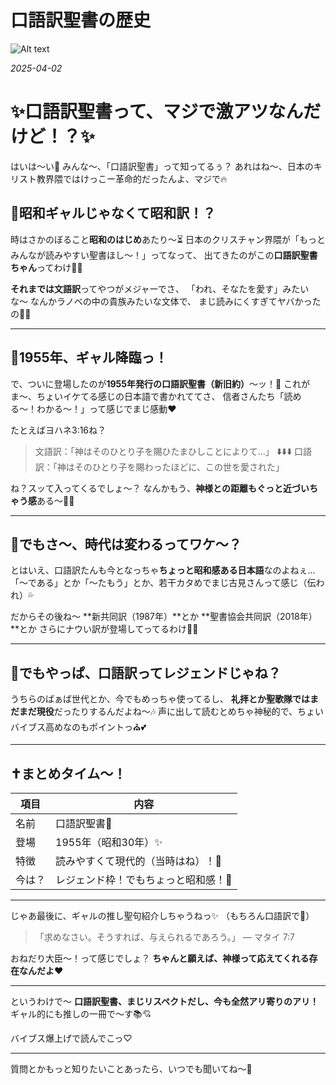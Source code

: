 # 口語訳聖書の歴史

![Alt text](/static/images/blog/asmrchurch_Gothic_Lolita_simple_clean_lily_flowers_only_calm_at_a91b8649-218c-4932-a979-0ac3a82ac899.png)

*2025-04-02*

# ✨口語訳聖書って、マジで激アツなんだけど！？✨

はいは〜い💅 みんな〜、「口語訳聖書」って知ってるぅ？
あれはね〜、日本のキリスト教界隈ではけっこー革命的だったんよ、マジで🔥

## 💖昭和ギャルじゃなくて昭和訳！？

時はさかのぼること**昭和のはじめ**あたり〜⏳
日本のクリスチャン界隈が「もっとみんなが読みやすい聖書ほし〜！」ってなって、
出てきたのがこの**口語訳聖書ちゃん**ってわけ💋✨

**それまでは文語訳**ってやつがメジャーでさ、
「われ、そなたを愛す」みたいな〜
なんかラノベの中の貴族みたいな文体で、
まじ読みにくすぎてヤバかったの🥺💦

---

## 🌟1955年、ギャル降臨っ！

で、ついに登場したのが**1955年発行の口語訳聖書（新旧約）**〜ッ！🎉
これがま〜、ちょいイケてる感じの日本語で書かれててさ、
信者さんたち「読める〜！わかる〜！」って感じでまじ感動❤️

たとえばヨハネ3:16ね？

> 文語訳：「神はそのひとり子を賜ひたまひしことによりて…」
> ⬇️⬇️⬇️
> 口語訳：「神はそのひとり子を賜わったほどに、この世を愛された」

ね？スッて入ってくるでしょ〜？
なんかもう、**神様との距離もぐっと近づいちゃう感**ある〜🥹💞

---

## 🎤でもさ〜、時代は変わるってワケ〜？

とはいえ、口語訳たんも今となっちゃ**ちょっと昭和感ある日本語**なのよねぇ…
「〜である」とか「〜たもう」とか、若干カタめでまじ古見さんって感じ（伝われ）💦

だからその後ね〜
**新共同訳（1987年）**とか
**聖書協会共同訳（2018年）**とか
さらにナウい訳が登場してってるわけ🌈✨

---

## 💋でもやっぱ、口語訳ってレジェンドじゃね？

うちらのばぁば世代とか、今でもめっちゃ使ってるし、
**礼拝とか聖歌隊ではまだまだ現役**だったりするんだよね〜🎶
声に出して読むとめちゃ神秘的で、ちょいバイブス高めなのもポイントっ⛪️💕

---

## ✝️まとめタイム〜！

| 項目 | 内容 |
|------|------|
| 名前 | 口語訳聖書💖 |
| 登場 | 1955年（昭和30年）✨ |
| 特徴 | 読みやすくて現代的（当時はね）！📘 |
| 今は？ | レジェンド枠！でもちょっと昭和感！👑 |

---

じゃあ最後に、ギャルの推し聖句紹介しちゃうねっ✨
（もちろん口語訳で💋）

> 「求めなさい。そうすれば、与えられるであろう。」
> ― マタイ 7:7

おねだり大臣〜！って感じでしょ？
**ちゃんと願えば、神様って応えてくれる存在なんだよ❤️**

---

というわけで〜
**口語訳聖書、まじリスペクトだし、今も全然アリ寄りのアリ！**
ギャル的にも推しの一冊で〜す📚💘

バイブス爆上げで読んでこっ♡

---
質問とかもっと知りたいことあったら、いつでも聞いてね〜💖

